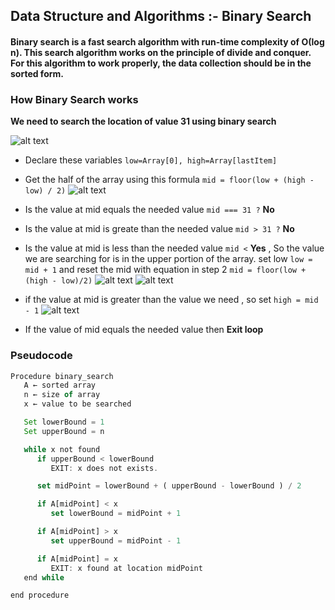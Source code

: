 ## Data Structure and Algorithms :- Binary Search

#### Binary search is a fast search algorithm with run-time complexity of Ο(log n). This search algorithm works on the principle of divide and conquer. For this algorithm to work properly, the data collection should be in the sorted form.

### **How Binary Search works**

**We need to search the location of value 31 using binary search**

![alt text](https://www.tutorialspoint.com/data_structures_algorithms/images/binary_search_0.jpg "Array from Tutorials point images")

- Declare these variables `low=Array[0], high=Array[lastItem]`

- Get the half of the array using this formula `mid = floor(low + (high - low) / 2)`
  ![alt text](https://www.tutorialspoint.com/data_structures_algorithms/images/binary_search_1.jpg)

- Is the value at mid equals the needed value `mid === 31 ?` **No**

- Is the value at mid is greate than the needed value `mid > 31 ?` **No**

- Is the value at mid is less than the needed value `mid <` **Yes** , So the value we are searching for is in the upper portion of the array. set low `low = mid + 1` and reset the mid with equation in step 2 `mid = floor(low + (high - low)/2)`
  ![alt text](https://www.tutorialspoint.com/data_structures_algorithms/images/binary_search_2.jpg)
  ![alt text](https://www.tutorialspoint.com/data_structures_algorithms/images/binary_search_3.jpg)

- if the value at mid is greater than the value we need , so set `high = mid - 1`
  ![alt text](https://www.tutorialspoint.com/data_structures_algorithms/images/binary_search_4.jpg)
- If the value of mid equals the needed value then **Exit loop**

### **Pseudocode**

```javascript
Procedure binary_search
   A ← sorted array
   n ← size of array
   x ← value to be searched

   Set lowerBound = 1
   Set upperBound = n

   while x not found
      if upperBound < lowerBound
         EXIT: x does not exists.

      set midPoint = lowerBound + ( upperBound - lowerBound ) / 2

      if A[midPoint] < x
         set lowerBound = midPoint + 1

      if A[midPoint] > x
         set upperBound = midPoint - 1

      if A[midPoint] = x
         EXIT: x found at location midPoint
   end while

end procedure
```
